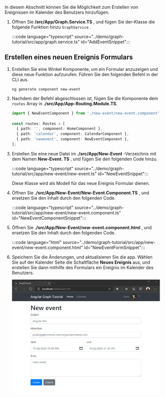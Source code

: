 <!-- markdownlint-disable MD002 MD041 -->

In diesem Abschnitt können Sie die Möglichkeit zum Erstellen von Ereignissen im Kalender des Benutzers hinzufügen.

1. Öffnen Sie **/src/App/Graph.Service.TS** , und fügen Sie der-Klasse die folgende Funktion hinzu `GraphService` .

    :::code language="typescript" source="../demo/graph-tutorial/src/app/graph.service.ts" id="AddEventSnippet":::

## <a name="create-a-new-event-form"></a>Erstellen eines neuen Ereignis Formulars

1. Erstellen Sie eine Winkel Komponente, um ein Formular anzuzeigen und diese neue Funktion aufzurufen. Führen Sie den folgenden Befehl in der CLI aus.

    ```Shell
    ng generate component new-event
    ```

1. Nachdem der Befehl abgeschlossen ist, fügen Sie die Komponente dem `routes` Array in **./src/App/App-Routing.Module.TS**.

    ```typescript
    import { NewEventComponent } from './new-event/new-event.component';

    const routes: Routes = [
      { path: '', component: HomeComponent },
      { path: 'calendar', component: CalendarComponent },
      { path: 'newevent', component: NewEventComponent },
    ];
    ```

1. Erstellen Sie eine neue Datei im **./src/App/New-Event** -Verzeichnis mit dem Namen **New-Event. TS** , und fügen Sie den folgenden Code hinzu.

    :::code language="typescript" source="../demo/graph-tutorial/src/app/new-event/new-event.ts" id="NewEventSnippet":::

    Diese Klasse wird als Modell für das neue Ereignis Formular dienen.

1. Öffnen Sie **./src/App/New-Event/New-Event.Component.TS** , und ersetzen Sie den Inhalt durch den folgenden Code.

    :::code language="typescript" source="../demo/graph-tutorial/src/app/new-event/new-event.component.ts" id="NewEventComponentSnippet":::

1. Öffnen Sie **./src/App/New-Event/new-event.component.html** , und ersetzen Sie den Inhalt durch den folgenden Code.

    :::code language="html" source="../demo/graph-tutorial/src/app/new-event/new-event.component.html" id="NewEventFormSnippet":::

1. Speichern Sie die Änderungen, und aktualisieren Sie die app. Wählen Sie auf der Kalender Seite die Schaltfläche **Neues Ereignis** aus, und erstellen Sie dann mithilfe des Formulars ein Ereignis im Kalender des Benutzers.

    ![Screenshot des neuen Ereignis Formulars](images/create-event.png)
